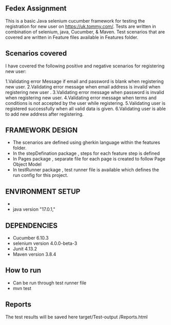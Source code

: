 ## Fedex Assignment

This is a basic Java selenium cucumber framework for testing the registration for new user on  https://uk.tommy.com/. Tests are written in combination of selenium,
java, Cucumber, & Maven. Test scenarios that are covered are written in Feature files available in Features folder.

## Scenarios covered

I have covered the following positive and negative scenarios for registering new user:

1.Validating error Message if email and password is blank when registering new user.
2.Validating error message when email address is invalid when registering new user .
3.Validating error message when password is invalid when registering new user.
4.Validating error message when terms and conditions is not accepted by the user while registering.
5.Validating user is registered successfully when all valid data is given.
6.Validating user is able to add new address after registering. 


## FRAMEWORK DESIGN
* The scenarios are defined using gherkin language within the features folder.
* In the stepDefination package , steps for each feature step is defined
* In Pages package , separate file for each page is created to follow Page Object Model
* In testRunner package , test runner file is available which defines the run config for this project.

## ENVIRONMENT SETUP
* 
* java version "17.0.1,"

## DEPENDENCIES
* Cucumber 6.10.3
* selenium version 4.0.0-beta-3
* Junit 4.13.2
* Maven version 3.8.4


## How to run

* Can be run through test runner file
* mvn test 


## Reports
The test results will be saved here target/Test-output <date and time stamp>/Reports.html




